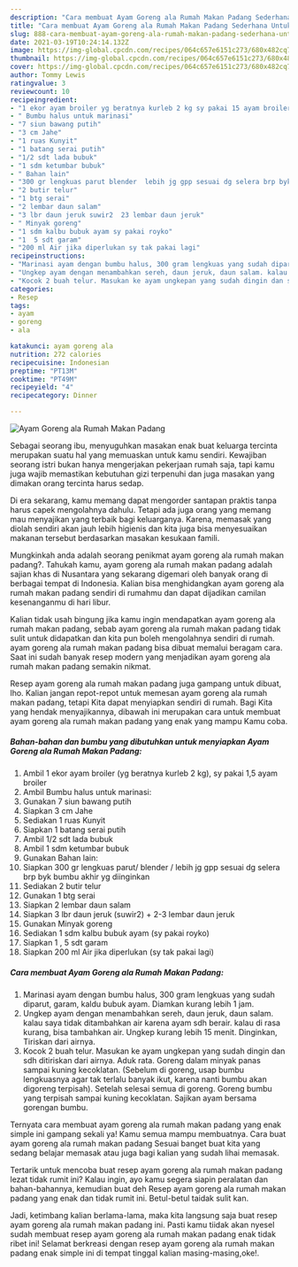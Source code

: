```yaml
---
description: "Cara membuat Ayam Goreng ala Rumah Makan Padang Sederhana Untuk Jualan"
title: "Cara membuat Ayam Goreng ala Rumah Makan Padang Sederhana Untuk Jualan"
slug: 888-cara-membuat-ayam-goreng-ala-rumah-makan-padang-sederhana-untuk-jualan
date: 2021-03-19T10:24:14.132Z
image: https://img-global.cpcdn.com/recipes/064c657e6151c273/680x482cq70/ayam-goreng-ala-rumah-makan-padang-foto-resep-utama.jpg
thumbnail: https://img-global.cpcdn.com/recipes/064c657e6151c273/680x482cq70/ayam-goreng-ala-rumah-makan-padang-foto-resep-utama.jpg
cover: https://img-global.cpcdn.com/recipes/064c657e6151c273/680x482cq70/ayam-goreng-ala-rumah-makan-padang-foto-resep-utama.jpg
author: Tommy Lewis
ratingvalue: 3
reviewcount: 10
recipeingredient:
- "1 ekor ayam broiler yg beratnya kurleb 2 kg sy pakai 15 ayam broiler"
- " Bumbu halus untuk marinasi"
- "7 siun bawang putih"
- "3 cm Jahe"
- "1 ruas Kunyit"
- "1 batang serai putih"
- "1/2 sdt lada bubuk"
- "1 sdm ketumbar bubuk"
- " Bahan lain"
- "300 gr lengkuas parut blender  lebih jg gpp sesuai dg selera brp byk bumbu akhir yg diinginkan"
- "2 butir telur"
- "1 btg serai"
- "2 lembar daun salam"
- "3 lbr daun jeruk suwir2  23 lembar daun jeruk"
- " Minyak goreng"
- "1 sdm kalbu bubuk ayam sy pakai royko"
- "1  5 sdt garam"
- "200 ml Air jika diperlukan sy tak pakai lagi"
recipeinstructions:
- "Marinasi ayam dengan bumbu halus, 300 gram lengkuas yang sudah diparut, garam, kaldu bubuk ayam. Diamkan kurang lebih 1 jam."
- "Ungkep ayam dengan menambahkan sereh, daun jeruk, daun salam. kalau saya tidak ditambahkan air karena ayam sdh berair. kalau di rasa kurang, bisa tambahkan air. Ungkep kurang lebih 15 menit. Dinginkan, Tiriskan dari airnya."
- "Kocok 2 buah telur. Masukan ke ayam ungkepan yang sudah dingin dan sdh ditiriskan dari airnya. Aduk rata. Goreng dalam minyak panas sampai kuning kecoklatan. (Sebelum di goreng, usap bumbu lengkuasnya agar tak terlalu banyak ikut, karena nanti bumbu akan digoreng terpisah). Setelah selesai semua di goreng. Goreng bumbu yang terpisah sampai kuning kecoklatan. Sajikan ayam bersama gorengan bumbu."
categories:
- Resep
tags:
- ayam
- goreng
- ala

katakunci: ayam goreng ala 
nutrition: 272 calories
recipecuisine: Indonesian
preptime: "PT13M"
cooktime: "PT49M"
recipeyield: "4"
recipecategory: Dinner

---
```



![Ayam Goreng ala Rumah Makan Padang](https://img-global.cpcdn.com/recipes/064c657e6151c273/680x482cq70/ayam-goreng-ala-rumah-makan-padang-foto-resep-utama.jpg)

Sebagai seorang ibu, menyuguhkan masakan enak buat keluarga tercinta merupakan suatu hal yang memuaskan untuk kamu sendiri. Kewajiban seorang istri bukan hanya mengerjakan pekerjaan rumah saja, tapi kamu juga wajib memastikan kebutuhan gizi terpenuhi dan juga masakan yang dimakan orang tercinta harus sedap.

Di era  sekarang, kamu memang dapat mengorder santapan praktis tanpa harus capek mengolahnya dahulu. Tetapi ada juga orang yang memang mau menyajikan yang terbaik bagi keluarganya. Karena, memasak yang diolah sendiri akan jauh lebih higienis dan kita juga bisa menyesuaikan makanan tersebut berdasarkan masakan kesukaan famili. 



Mungkinkah anda adalah seorang penikmat ayam goreng ala rumah makan padang?. Tahukah kamu, ayam goreng ala rumah makan padang adalah sajian khas di Nusantara yang sekarang digemari oleh banyak orang di berbagai tempat di Indonesia. Kalian bisa menghidangkan ayam goreng ala rumah makan padang sendiri di rumahmu dan dapat dijadikan camilan kesenanganmu di hari libur.

Kalian tidak usah bingung jika kamu ingin mendapatkan ayam goreng ala rumah makan padang, sebab ayam goreng ala rumah makan padang tidak sulit untuk didapatkan dan kita pun boleh mengolahnya sendiri di rumah. ayam goreng ala rumah makan padang bisa dibuat memalui beragam cara. Saat ini sudah banyak resep modern yang menjadikan ayam goreng ala rumah makan padang semakin nikmat.

Resep ayam goreng ala rumah makan padang juga gampang untuk dibuat, lho. Kalian jangan repot-repot untuk memesan ayam goreng ala rumah makan padang, tetapi Kita dapat menyiapkan sendiri di rumah. Bagi Kita yang hendak menyajikannya, dibawah ini merupakan cara untuk membuat ayam goreng ala rumah makan padang yang enak yang mampu Kamu coba.

<!--inarticleads1-->

##### Bahan-bahan dan bumbu yang dibutuhkan untuk menyiapkan Ayam Goreng ala Rumah Makan Padang:

1. Ambil 1 ekor ayam broiler (yg beratnya kurleb 2 kg), sy pakai 1,5 ayam broiler
1. Ambil  Bumbu halus untuk marinasi:
1. Gunakan 7 siun bawang putih
1. Siapkan 3 cm Jahe
1. Sediakan 1 ruas Kunyit
1. Siapkan 1 batang serai putih
1. Ambil 1/2 sdt lada bubuk
1. Ambil 1 sdm ketumbar bubuk
1. Gunakan  Bahan lain:
1. Siapkan 300 gr lengkuas parut/ blender / lebih jg gpp sesuai dg selera brp byk bumbu akhir yg diinginkan
1. Sediakan 2 butir telur
1. Gunakan 1 btg serai
1. Siapkan 2 lembar daun salam
1. Siapkan 3 lbr daun jeruk (suwir2) + 2-3 lembar daun jeruk
1. Gunakan  Minyak goreng
1. Sediakan 1 sdm kalbu bubuk ayam (sy pakai royko)
1. Siapkan 1 , 5 sdt garam
1. Siapkan 200 ml Air jika diperlukan (sy tak pakai lagi)




<!--inarticleads2-->

##### Cara membuat Ayam Goreng ala Rumah Makan Padang:

1. Marinasi ayam dengan bumbu halus, 300 gram lengkuas yang sudah diparut, garam, kaldu bubuk ayam. Diamkan kurang lebih 1 jam.
1. Ungkep ayam dengan menambahkan sereh, daun jeruk, daun salam. kalau saya tidak ditambahkan air karena ayam sdh berair. kalau di rasa kurang, bisa tambahkan air. Ungkep kurang lebih 15 menit. Dinginkan, Tiriskan dari airnya.
1. Kocok 2 buah telur. Masukan ke ayam ungkepan yang sudah dingin dan sdh ditiriskan dari airnya. Aduk rata. Goreng dalam minyak panas sampai kuning kecoklatan. (Sebelum di goreng, usap bumbu lengkuasnya agar tak terlalu banyak ikut, karena nanti bumbu akan digoreng terpisah). Setelah selesai semua di goreng. Goreng bumbu yang terpisah sampai kuning kecoklatan. Sajikan ayam bersama gorengan bumbu.




Ternyata cara membuat ayam goreng ala rumah makan padang yang enak simple ini gampang sekali ya! Kamu semua mampu membuatnya. Cara buat ayam goreng ala rumah makan padang Sesuai banget buat kita yang sedang belajar memasak atau juga bagi kalian yang sudah lihai memasak.

Tertarik untuk mencoba buat resep ayam goreng ala rumah makan padang lezat tidak rumit ini? Kalau ingin, ayo kamu segera siapin peralatan dan bahan-bahannya, kemudian buat deh Resep ayam goreng ala rumah makan padang yang enak dan tidak rumit ini. Betul-betul taidak sulit kan. 

Jadi, ketimbang kalian berlama-lama, maka kita langsung saja buat resep ayam goreng ala rumah makan padang ini. Pasti kamu tiidak akan nyesel sudah membuat resep ayam goreng ala rumah makan padang enak tidak ribet ini! Selamat berkreasi dengan resep ayam goreng ala rumah makan padang enak simple ini di tempat tinggal kalian masing-masing,oke!.

